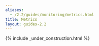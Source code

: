 ```yaml
---
aliases:
  - /2.2/guides/monitoring/metrics.html
title: Metrics
layout: guides-2.2
---
```



{% include _under_construction.html %}
